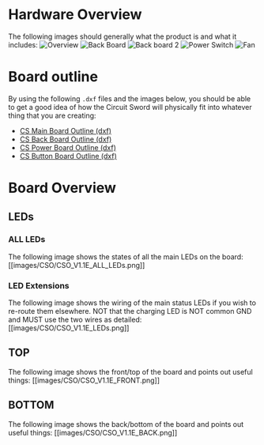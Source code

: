 # Hardware Overview
The following images should generally what the product is and what it includes:
![Overview](https://i.imgur.com/f2y7ulx.jpg)
![Back Board](https://i.imgur.com/tFAHmIA.jpg)
![Back board 2](https://i.imgur.com/jsqHT8o.jpg)
![Power Switch](https://i.imgur.com/3NICQzA.jpg)
![Fan](https://i.imgur.com/oiyyRez.jpg)

# Board outline
By using the following `.dxf` files and the images below, you should be able to get a good idea of how the Circuit Sword will physically fit into whatever thing that you are creating:

* [CS Main Board Outline (dxf)](files/CS_ORIGINAL_V1.3a.dxf)
* [CS Back Board Outline (dxf)](files/CS_ORIGINAL_BACK_V1.1c.dxf)
* [CS Power Board Outline (dxf)](files/CS_ORIGINAL_POWERBOARD_v1.1c.dxf)
* [CS Button Board Outline (dxf)](files/CS_ORIGINAL_BACKBUTTONS_V1.0c.dxf)

# Board Overview
## LEDs
### ALL LEDs
The following image shows the states of all the main LEDs on the board:
[[images/CSO/CSO_V1.1E_ALL_LEDs.png]]

### LED Extensions
The following image shows the wiring of the main status LEDs if you wish to re-route them elsewhere. NOT that the charging LED is NOT common GND and MUST use the two wires as detailed:
[[images/CSO/CSO_V1.1E_LEDs.png]]

## TOP
The following image shows the front/top of the board and points out useful things:
[[images/CSO/CSO_V1.1E_FRONT.png]]

## BOTTOM
The following image shows the back/bottom of the board and points out useful things:
[[images/CSO/CSO_V1.1E_BACK.png]]
